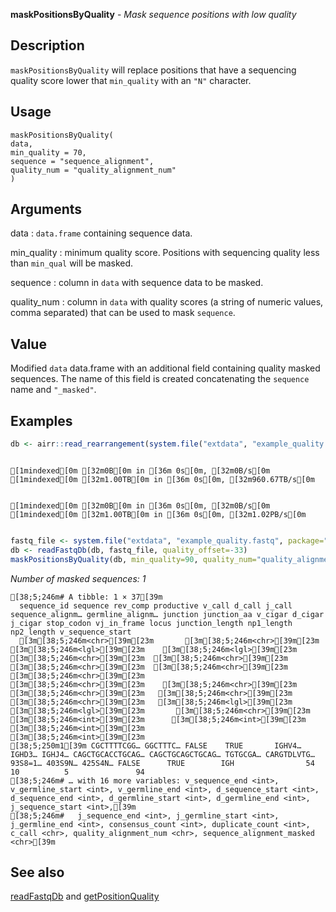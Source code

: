 **maskPositionsByQuality** - *Mask sequence positions with low quality*

Description
--------------------

`maskPositionsByQuality` will replace positions that 
have a sequencing quality score lower that `min_quality` with an
`"N"` character.


Usage
--------------------
```
maskPositionsByQuality(
data,
min_quality = 70,
sequence = "sequence_alignment",
quality_num = "quality_alignment_num"
)
```

Arguments
-------------------

data
:   `data.frame` containing sequence data.

min_quality
:   minimum quality score. Positions with sequencing quality 
less than `min_qual` will be masked.

sequence
:   column in `data` with sequence data to be masked.

quality_num
:   column in `data` with quality scores (a
string of numeric values, comma separated) that can
be used to mask `sequence`.




Value
-------------------

Modified `data` data.frame with an additional field containing 
quality masked sequences. The  name of this field is created 
concatenating the `sequence` name and `"_masked"`.



Examples
-------------------

```R
db <- airr::read_rearrangement(system.file("extdata", "example_quality.tsv", package="alakazam"))

```


```
[1mindexed[0m [32m0B[0m in [36m 0s[0m, [32m0B/s[0m[1mindexed[0m [32m1.00TB[0m in [36m 0s[0m, [32m960.67TB/s[0m                                                                                                                                                                                                                                [1mindexed[0m [32m0B[0m in [36m 0s[0m, [32m0B/s[0m[1mindexed[0m [32m1.00TB[0m in [36m 0s[0m, [32m1.02PB/s[0m                                                                                                                                                                                                                                
```


```R
fastq_file <- system.file("extdata", "example_quality.fastq", package="alakazam")
db <- readFastqDb(db, fastq_file, quality_offset=-33)
maskPositionsByQuality(db, min_quality=90, quality_num="quality_alignment_num")
```

*Number of masked sequences: 1*
```
[38;5;246m# A tibble: 1 × 37[39m
  sequence_id sequence rev_comp productive v_call d_call j_call sequence_alignm… germline_alignm… junction junction_aa v_cigar d_cigar j_cigar stop_codon vj_in_frame locus junction_length np1_length np2_length v_sequence_start
  [3m[38;5;246m<chr>[39m[23m       [3m[38;5;246m<chr>[39m[23m    [3m[38;5;246m<lgl>[39m[23m    [3m[38;5;246m<lgl>[39m[23m      [3m[38;5;246m<chr>[39m[23m  [3m[38;5;246m<chr>[39m[23m  [3m[38;5;246m<chr>[39m[23m  [3m[38;5;246m<chr>[39m[23m            [3m[38;5;246m<chr>[39m[23m            [3m[38;5;246m<chr>[39m[23m    [3m[38;5;246m<chr>[39m[23m       [3m[38;5;246m<chr>[39m[23m   [3m[38;5;246m<chr>[39m[23m   [3m[38;5;246m<chr>[39m[23m   [3m[38;5;246m<lgl>[39m[23m      [3m[38;5;246m<lgl>[39m[23m       [3m[38;5;246m<chr>[39m[23m           [3m[38;5;246m<int>[39m[23m      [3m[38;5;246m<int>[39m[23m      [3m[38;5;246m<int>[39m[23m            [3m[38;5;246m<int>[39m[23m
[38;5;250m1[39m CGCTTTTCGG… GGCTTTC… FALSE    TRUE       IGHV4… IGHD3… IGHJ4… CAGCTGCACCTGCAG… CAGCTGCAGCTGCAG… TGTGCGA… CARGTDLVTG… 93S8=1… 403S9N… 425S4N… FALSE      TRUE        IGH                54         10          5               94
[38;5;246m# … with 16 more variables: v_sequence_end <int>, v_germline_start <int>, v_germline_end <int>, d_sequence_start <int>, d_sequence_end <int>, d_germline_start <int>, d_germline_end <int>, j_sequence_start <int>,[39m
[38;5;246m#   j_sequence_end <int>, j_germline_start <int>, j_germline_end <int>, consensus_count <int>, duplicate_count <int>, c_call <chr>, quality_alignment_num <chr>, sequence_alignment_masked <chr>[39m

```



See also
-------------------

[readFastqDb](readFastqDb.md) and [getPositionQuality](getPositionQuality.md)






